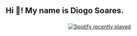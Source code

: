 <h2 align="left">Hi 👋! My name is Diogo Soares.</h2>

###

<div align="center">
  <a href="https://open.spotify.com/user/31hbg7jyb76rvqdhb2wzblxwzeyu">
    <img src="https://spotify-recently-played-readme.vercel.app/api?user=31hbg7jyb76rvqdhb2wzblxwzeyu&count=3&unique=false" alt="Spotify recently played"  />
  </a>
</div>

###
